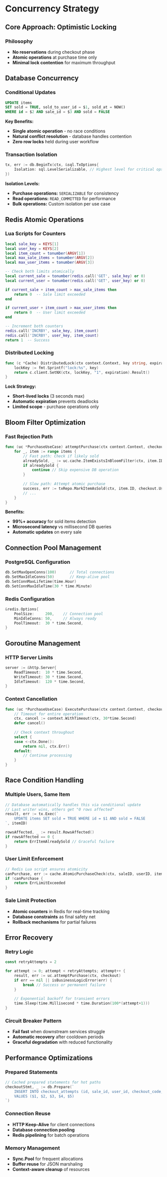# Concurrency Strategy

## Core Approach: Optimistic Locking

### Philosophy
- **No reservations** during checkout phase
- **Atomic operations** at purchase time only
- **Minimal lock contention** for maximum throughput

## Database Concurrency

### Conditional Updates
```sql
UPDATE items 
SET sold = TRUE, sold_to_user_id = $1, sold_at = NOW()
WHERE id = $2 AND sale_id = $3 AND sold = FALSE
```

**Key Benefits:**
- **Single atomic operation** - no race conditions
- **Natural conflict resolution** - database handles contention
- **Zero row locks** held during user workflow

### Transaction Isolation
```go
tx, err := db.BeginTx(ctx, &sql.TxOptions{
    Isolation: sql.LevelSerializable, // Highest level for critical ops
})
```

**Isolation Levels:**
- **Purchase operations:** `SERIALIZABLE` for consistency
- **Read operations:** `READ_COMMITTED` for performance
- **Bulk operations:** Custom isolation per use case

## Redis Atomic Operations

### Lua Scripts for Counters
```lua
local sale_key = KEYS[1]
local user_key = KEYS[2]
local item_count = tonumber(ARGV[1])
local max_sale_items = tonumber(ARGV[2])
local max_user_items = tonumber(ARGV[3])

-- Check both limits atomically
local current_sale = tonumber(redis.call('GET', sale_key) or 0)
local current_user = tonumber(redis.call('GET', user_key) or 0)

if current_sale + item_count > max_sale_items then
    return 0  -- Sale limit exceeded
end

if current_user + item_count > max_user_items then
    return 0  -- User limit exceeded  
end

-- Increment both counters
redis.call('INCRBY', sale_key, item_count)
redis.call('INCRBY', user_key, item_count)
return 1  -- Success
```

### Distributed Locking
```go
func (c *Cache) DistributedLock(ctx context.Context, key string, expiration time.Duration) (bool, error) {
    lockKey := fmt.Sprintf("lock:%s", key)
    return c.client.SetNX(ctx, lockKey, "1", expiration).Result()
}
```

**Lock Strategy:**
- **Short-lived locks** (3 seconds max)
- **Automatic expiration** prevents deadlocks
- **Limited scope** - purchase operations only

## Bloom Filter Optimization

### Fast Rejection Path
```go
func (uc *PurchaseUseCase) attemptPurchase(ctx context.Context, checkout *sale.Checkout) (*sale.PurchaseResult, error) {
    for _, item := range items {
        // Fast path: Check if likely sold
        alreadySold, _ := uc.cache.ItemExistsInBloomFilter(ctx, item.ID)
        if alreadySold {
            continue // Skip expensive DB operation
        }
        
        // Slow path: Attempt atomic purchase
        success, err := txRepo.MarkItemAsSold(ctx, item.ID, checkout.UserID)
        // ...
    }
}
```

**Benefits:**
- **99%+ accuracy** for sold items detection
- **Microsecond latency** vs millisecond DB queries
- **Automatic updates** on every sale

## Connection Pool Management

### PostgreSQL Configuration
```go
db.SetMaxOpenConns(100)      // Total connections
db.SetMaxIdleConns(50)       // Keep-alive pool
db.SetConnMaxLifetime(time.Hour)
db.SetConnMaxIdleTime(30 * time.Minute)
```

### Redis Configuration  
```go
&redis.Options{
    PoolSize:     200,    // Connection pool
    MinIdleConns: 50,     // Always ready
    PoolTimeout:  30 * time.Second,
}
```

## Goroutine Management

### HTTP Server Limits
```go
server := &http.Server{
    ReadTimeout:  10 * time.Second,
    WriteTimeout: 30 * time.Second,
    IdleTimeout:  120 * time.Second,
}
```

### Context Cancellation
```go
func (uc *PurchaseUseCase) ExecutePurchase(ctx context.Context, checkoutCode string) (*sale.PurchaseResult, error) {
    // Timeout for entire operation
    ctx, cancel := context.WithTimeout(ctx, 30*time.Second)
    defer cancel()
    
    // Check context throughout
    select {
    case <-ctx.Done():
        return nil, ctx.Err()
    default:
        // Continue processing
    }
}
```

## Race Condition Handling

### Multiple Users, Same Item
```go
// Database automatically handles this via conditional update
// Last writer wins, others get "0 rows affected"
result, err := tx.Exec(`
    UPDATE items SET sold = TRUE WHERE id = $1 AND sold = FALSE
`, itemID)

rowsAffected, _ := result.RowsAffected()
if rowsAffected == 0 {
    return ErrItemAlreadySold // Graceful failure
}
```

### User Limit Enforcement
```go
// Redis Lua script ensures atomicity
canPurchase, err := cache.AtomicPurchaseCheck(ctx, saleID, userID, itemCount, 10000, 10)
if !canPurchase {
    return ErrLimitExceeded
}
```

### Sale Limit Protection
- **Atomic counters** in Redis for real-time tracking
- **Database constraints** as final safety net
- **Rollback mechanisms** for partial failures

## Error Recovery

### Retry Logic
```go
const retryAttempts = 2

for attempt := 0; attempt < retryAttempts; attempt++ {
    result, err := uc.attemptPurchase(ctx, checkout)
    if err == nil || isBusinessLogicError(err) {
        break // Success or permanent failure
    }
    
    // Exponential backoff for transient errors
    time.Sleep(time.Millisecond * time.Duration(100*(attempt+1)))
}
```

### Circuit Breaker Pattern
- **Fail fast** when downstream services struggle
- **Automatic recovery** after cooldown periods
- **Graceful degradation** with reduced functionality

## Performance Optimizations

### Prepared Statements
```go
// Cached prepared statements for hot paths
checkoutStmt, _ := db.Prepare(`
    INSERT INTO checkout_attempts (id, sale_id, user_id, checkout_code, created_at)
    VALUES ($1, $2, $3, $4, $5)
`)
```

### Connection Reuse
- **HTTP Keep-Alive** for client connections
- **Database connection pooling** 
- **Redis pipelining** for batch operations

### Memory Management
- **Sync.Pool** for frequent allocations
- **Buffer reuse** for JSON marshaling
- **Context-aware cleanup** of resources